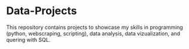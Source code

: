 # Data-Projects

This repository contains projects to showcase my skills in programming (python, webscraping, scripting), data analysis, data vizualization, and quering with SQL. 

